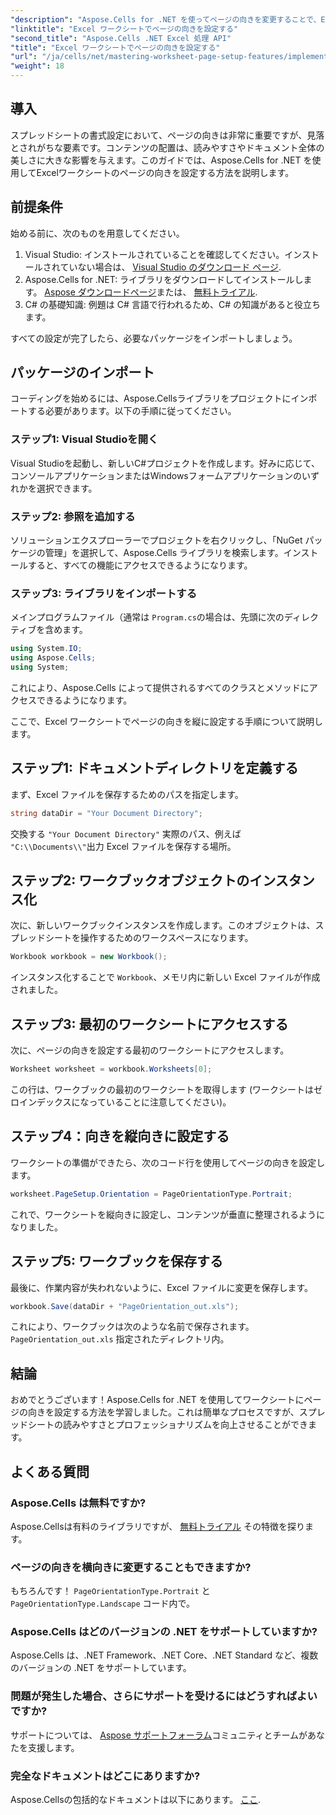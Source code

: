 ```yaml
---
"description": "Aspose.Cells for .NET を使ってページの向きを変更することで、Excel スプレッドシートの読みやすさと見栄えを向上させる方法をご紹介します。このステップバイステップガイドでは、分かりやすい例を用いて手順を詳しく説明します。"
"linktitle": "Excel ワークシートでページの向きを設定する"
"second_title": "Aspose.Cells .NET Excel 処理 API"
"title": "Excel ワークシートでページの向きを設定する"
"url": "/ja/cells/net/mastering-worksheet-page-setup-features/implement-page-orientation-in-excel-worksheet/"
"weight": 18
---
```


## 導入

スプレッドシートの書式設定において、ページの向きは非常に重要ですが、見落とされがちな要素です。コンテンツの配置は、読みやすさやドキュメント全体の美しさに大きな影響を与えます。このガイドでは、Aspose.Cells for .NET を使用してExcelワークシートのページの向きを設定する方法を説明します。

## 前提条件

始める前に、次のものを用意してください。

1. Visual Studio: インストールされていることを確認してください。インストールされていない場合は、 [Visual Studio のダウンロード ページ](https://visualstudio。microsoft.com/vs/).
2. Aspose.Cells for .NET: ライブラリをダウンロードしてインストールします。 [Aspose ダウンロードページ](https://releases.aspose.com/cells/net/)または、 [無料トライアル](https://releases。aspose.com/).
3. C# の基礎知識: 例題は C# 言語で行われるため、C# の知識があると役立ちます。

すべての設定が完了したら、必要なパッケージをインポートしましょう。

## パッケージのインポート

コーディングを始めるには、Aspose.Cellsライブラリをプロジェクトにインポートする必要があります。以下の手順に従ってください。

### ステップ1: Visual Studioを開く

Visual Studioを起動し、新しいC#プロジェクトを作成します。好みに応じて、コンソールアプリケーションまたはWindowsフォームアプリケーションのいずれかを選択できます。

### ステップ2: 参照を追加する

ソリューションエクスプローラーでプロジェクトを右クリックし、「NuGet パッケージの管理」を選択して、Aspose.Cells ライブラリを検索します。インストールすると、すべての機能にアクセスできるようになります。

### ステップ3: ライブラリをインポートする

メインプログラムファイル（通常は `Program.cs`の場合は、先頭に次のディレクティブを含めます。

```csharp
using System.IO;
using Aspose.Cells;
using System;
```

これにより、Aspose.Cells によって提供されるすべてのクラスとメソッドにアクセスできるようになります。

ここで、Excel ワークシートでページの向きを縦に設定する手順について説明します。

## ステップ1: ドキュメントディレクトリを定義する

まず、Excel ファイルを保存するためのパスを指定します。

```csharp
string dataDir = "Your Document Directory";
```

交換する `"Your Document Directory"` 実際のパス、例えば `"C:\\Documents\\"`出力 Excel ファイルを保存する場所。

## ステップ2: ワークブックオブジェクトのインスタンス化

次に、新しいワークブックインスタンスを作成します。このオブジェクトは、スプレッドシートを操作するためのワークスペースになります。

```csharp
Workbook workbook = new Workbook();
```

インスタンス化することで `Workbook`、メモリ内に新しい Excel ファイルが作成されました。

## ステップ3: 最初のワークシートにアクセスする

次に、ページの向きを設定する最初のワークシートにアクセスします。

```csharp
Worksheet worksheet = workbook.Worksheets[0];
```

この行は、ワークブックの最初のワークシートを取得します (ワークシートはゼロインデックスになっていることに注意してください)。

## ステップ4：向きを縦向きに設定する

ワークシートの準備ができたら、次のコード行を使用してページの向きを設定します。

```csharp
worksheet.PageSetup.Orientation = PageOrientationType.Portrait;
```

これで、ワークシートを縦向きに設定し、コンテンツが垂直に整理されるようになりました。

## ステップ5: ワークブックを保存する

最後に、作業内容が失われないように、Excel ファイルに変更を保存します。

```csharp
workbook.Save(dataDir + "PageOrientation_out.xls");
```

これにより、ワークブックは次のような名前で保存されます。 `PageOrientation_out.xls` 指定されたディレクトリ内。

## 結論

おめでとうございます！Aspose.Cells for .NET を使用してワークシートにページの向きを設定する方法を学習しました。これは簡単なプロセスですが、スプレッドシートの読みやすさとプロフェッショナリズムを向上させることができます。

## よくある質問

### Aspose.Cells は無料ですか?

Aspose.Cellsは有料のライブラリですが、 [無料トライアル](https://releases.aspose.com/) その特徴を探ります。

### ページの向きを横向きに変更することもできますか?

もちろんです！ `PageOrientationType.Portrait` と `PageOrientationType.Landscape` コード内で。

### Aspose.Cells はどのバージョンの .NET をサポートしていますか?

Aspose.Cells は、.NET Framework、.NET Core、.NET Standard など、複数のバージョンの .NET をサポートしています。

### 問題が発生した場合、さらにサポートを受けるにはどうすればよいですか?

サポートについては、 [Aspose サポートフォーラム](https://forum.aspose.com/c/cells/9)コミュニティとチームがあなたを支援します。

### 完全なドキュメントはどこにありますか?

Aspose.Cellsの包括的なドキュメントは以下にあります。 [ここ](https://reference。aspose.com/cells/net/).